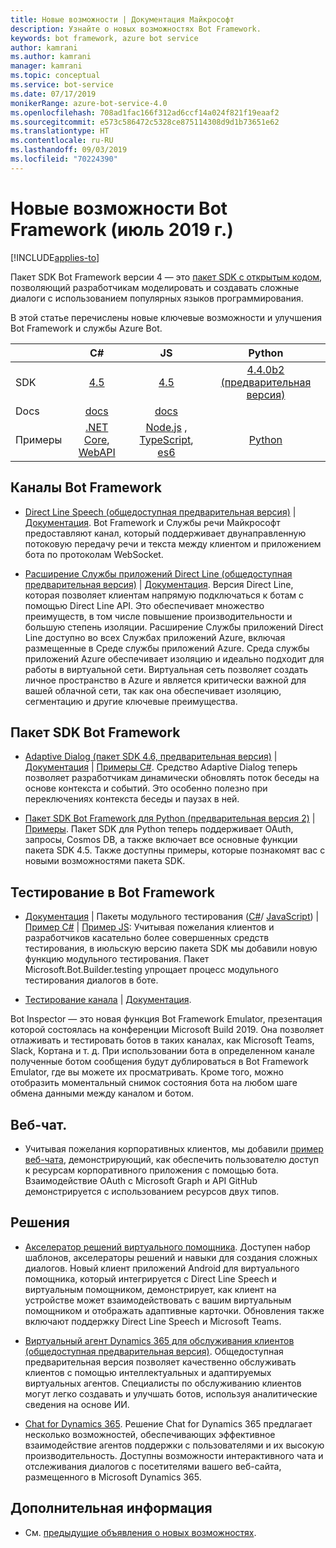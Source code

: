 ```yaml
---
title: Новые возможности | Документация Майкрософт
description: Узнайте о новых возможностях Bot Framework.
keywords: bot framework, azure bot service
author: kamrani
ms.author: kamrani
manager: kamrani
ms.topic: conceptual
ms.service: bot-service
ms.date: 07/17/2019
monikerRange: azure-bot-service-4.0
ms.openlocfilehash: 708ad1fac166f312ad6ccf14a024f821f19eaaf2
ms.sourcegitcommit: e573c586472c5328ce875114308d9d1b73651e62
ms.translationtype: HT
ms.contentlocale: ru-RU
ms.lasthandoff: 09/03/2019
ms.locfileid: "70224390"
---
```

# <a name="whats-new-in-bot-framework-july-2019"></a>Новые возможности Bot Framework (июль 2019 г.)

[!INCLUDE[applies-to](includes/applies-to.md)]

Пакет SDK Bot Framework версии 4 — это [пакет SDK с открытым кодом][1a], позволяющий разработчикам моделировать и создавать сложные диалоги с использованием популярных языков программирования.

В этой статье перечислены новые ключевые возможности и улучшения Bot Framework и службы Azure Bot.

|   | C#  | JS  | Python |   
|---|:---:|:---:|:------:|
|SDK |[4.5][1] | [4.5][2] | [4.4.0b2 (предварительная версия)][3] | 
|Docs | [docs][5] |[docs][5] |  | |
|Примеры |[.NET Core][6], [WebAPI][10] |[Node.js][7] , [TypeScript][8], [es6][9]  | [Python][111] | | 

[1a]:https://github.com/microsoft/botframework-sdk/#readme
[1]:https://github.com/Microsoft/botbuilder-dotnet/#packages
[2]:https://github.com/Microsoft/botbuilder-js#packages
[3]:https://github.com/Microsoft/botbuilder-python#packages
[5]:https://docs.microsoft.com/azure/bot-service/?view=azure-bot-service-4.0
[6]:https://github.com/Microsoft/BotBuilder-Samples/tree/master/samples/csharp_dotnetcore
[7]:https://github.com/Microsoft/BotBuilder-Samples/tree/master/samples/javascript_nodejs
[8]:https://github.com/Microsoft/BotBuilder-Samples/tree/master/samples/javascript_typescript
[9]:https://github.com/Microsoft/BotBuilder-Samples/tree/master/samples/javascript_es6
[10]:https://github.com/Microsoft/BotBuilder-Samples/tree/master/samples/csharp_webapi
[111]:https://github.com/Microsoft/botbuilder-python/tree/master/samples


## <a name="bot-framework-channels"></a>Каналы Bot Framework
- [Direct Line Speech (общедоступная предварительная версия)](https://aka.ms/streaming-extensions) | [Документация](https://docs.microsoft.com/azure/bot-service/directline-speech-bot?view=azure-bot-service-4.0). Bot Framework и Службы речи Майкрософт предоставляют канал, который поддерживает двунаправленную потоковую передачу речи и текста между клиентом и приложением бота по протоколам WebSocket.  

- [Расширение Службы приложений Direct Line (общедоступная предварительная версия)](https://portal.azure.com) | [Документация](https://aka.ms/directline-ase). Версия Direct Line, которая позволяет клиентам напрямую подключаться к ботам с помощью Direct Line API. Это обеспечивает множество преимуществ, в том числе повышение производительности и большую степень изоляции. Расширение Службы приложений Direct Line доступно во всех Службах приложений Azure, включая размещенные в Среде службы приложений Azure. Среда службы приложений Azure обеспечивает изоляцию и идеально подходит для работы в виртуальной сети. Виртуальная сеть позволяет создать личное пространство в Azure и является критически важной для вашей облачной сети, так как она обеспечивает изоляцию, сегментацию и другие ключевые преимущества. 

## <a name="bot-framework-sdk"></a>Пакет SDK Bot Framework
- [Adaptive Dialog (пакет SDK 4.6, предварительная версия)](https://github.com/Microsoft/BotBuilder-Samples/tree/master/experimental/adaptive-dialog#readme) | [Документация](https://github.com/Microsoft/BotBuilder-Samples/tree/master/experimental/adaptive-dialog/docs) | [Примеры C#](https://github.com/Microsoft/BotBuilder-Samples/tree/master/experimental/adaptive-dialog/csharp_dotnetcore). Средство Adaptive Dialog теперь позволяет разработчикам динамически обновлять поток беседы на основе контекста и событий. Это особенно полезно при переключениях контекста беседы и паузах в ней. 
  
- [Пакет SDK Bot Framework для Python (предварительная версия 2)](https://github.com/microsoft/botbuilder-python) | [Примеры](https://github.com/Microsoft/botbuilder-python/tree/master/samples). Пакет SDK для Python теперь поддерживает OAuth, запросы, Cosmos DB, а также включает все основные функции пакета SDK 4.5. Также доступны примеры, которые познакомят вас с новыми возможностями пакета SDK.

## <a name="bot-framework-testing"></a>Тестирование в Bot Framework
- [Документация](https://aka.ms/testing-framework) | Пакеты модульного тестирования ([C#](https://aka.ms/nuget-botbuilder-testing)/ [JavaScript](https://aka.ms/npm-botbuilder-testing)) | [Пример C#](https://aka.ms/cs-core-test-sample) | [Пример JS](https://aka.ms/js-core-test-sample): Учитывая пожелания клиентов и разработчиков касательно более совершенных средств тестирования, в июльскую версию пакета SDK мы добавили новую функцию модульного тестирования. Пакет Microsoft.Bot.Builder.testing упрощает процесс модульного тестирования диалогов в боте.  

- [Тестирование канала](https://github.com/Microsoft/BotFramework-Emulator/releases) | [Документация](https://aka.ms/channel-testing). 

Bot Inspector — это новая функция Bot Framework Emulator, презентация которой состоялась на конференции Microsoft Build 2019. Она позволяет отлаживать и тестировать ботов в таких каналах, как Microsoft Teams, Slack, Кортана и т. д. При использовании бота в определенном канале полученные ботом сообщения будут дублироваться в Bot Framework Emulator, где вы можете их просматривать. Кроме того, можно отобразить моментальный снимок состояния бота на любом шаге обмена данными между каналом и ботом.

## <a name="web-chat"></a>Веб-чат.
- Учитывая пожелания корпоративных клиентов, мы добавили [пример веб-чата](https://github.com/microsoft/BotFramework-WebChat/tree/master/samples/19.a.single-sign-on-for-enterprise-apps#single-sign-on-demo-for-enterprise-apps-using-oauth), демонстрирующий, как обеспечить пользователю доступ к ресурсам корпоративного приложения с помощью бота. Взаимодействие OAuth с Microsoft Graph и API GitHub демонстрируется с использованием ресурсов двух типов.

## <a name="solutions"></a>Решения
- [Акселератор решений виртуального помощника](https://github.com/Microsoft/botframework-solutions#readme). Доступен набор шаблонов, акселераторы решений и навыки для создания сложных диалогов. Новый клиент приложений Android для виртуального помощника, который интегрируется с Direct Line Speech и виртуальным помощником, демонстрирует, как клиент на устройстве может взаимодействовать с вашим виртуальным помощником и отображать адаптивные карточки. Обновления также включают поддержку Direct Line Speech и Microsoft Teams.
  
- [Виртуальный агент Dynamics 365 для обслуживания клиентов (общедоступная предварительная версия)](https://dynamics.microsoft.com/en-us/ai/virtual-agent-for-customer-service/). Общедоступная предварительная версия позволяет качественно обслуживать клиентов с помощью интеллектуальных и адаптируемых виртуальных агентов. Специалисты по обслуживанию клиентов могут легко создавать и улучшать ботов, используя аналитические сведения на основе ИИ.
  
- [Chat for Dynamics 365](https://www.powerobjects.com/powerpacks/powerchat/). Решение Chat for Dynamics 365 предлагает несколько возможностей, обеспечивающих эффективное взаимодействие агентов поддержки с пользователями и их высокую производительность. Доступны возможности интерактивного чата и отслеживания диалогов с посетителями вашего веб-сайта, размещенного в Microsoft Dynamics 365.

## <a name="additional-information"></a>Дополнительная информация
- См. [предыдущие объявления о новых возможностях](what-is-new-archive.md).
